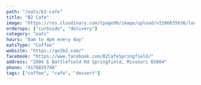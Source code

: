 ```yaml
---
path: "/eats/b2-cafe"
title: "B2 Cafe"
image: "https://res.cloudinary.com/tpage99/image/upload/v1586635636/local417eats/local417eats.png"
orderops: ["curbside", "delivery"]
category: "eats"
hours: "8am to 4pm every day"
eatsType: "Coffee"
website: "https://go2b2.com/"
facebook: "https://www.facebook.com/B2CafeSpringfield/"
address: "2804 E Battlefield Rd Springfield, Missouri 65804"
phone: "4178835748"
tags: ["coffee", "cafe", "dessert"]
---
```

